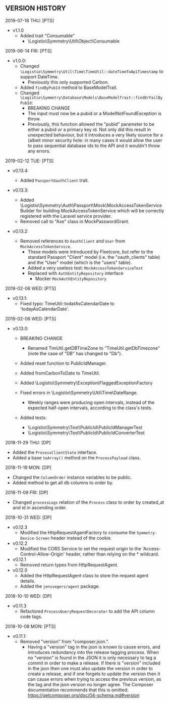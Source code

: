 VERSION HISTORY
-----


2019-07-18 THU:
[PTS]
- v1.1.0
    - Added trait "Consumable"
        - \Logistio\Symmetry\Util\Object\Consumable
        

2019-06-14 FRI:
[PTS]
- v1.0.0:
    - Changed `\Logistio\Symmetry\Util\Time\TimeUtil::dateTimeToApiTimestamp` to support DateTime.
        - Previously this only supported Carbon. 
    - Added `findByPubId` method to BaseModelTrait.
    - Changed `\Logistio\Symmetry\Database\Models\BaseModelTrait::findOrFailByPubId`:
        - BREAKING CHANGE 
        - The input must now be a pubid or a ModelNotFoundException is throw.
        - Previously, this function allowed the "pubid" parameter to be either a pubid
            _or_ a primary key id. Not only did this result in unexpected behaviour, 
            but it introduces a very likely source for a (albeit minor security hole: in many cases
            it would allow the user to pass sequential database ids to the API and it wouldn't 
            throw any errors.
            
           

2019-02-12 TUE:
[PTS]
- v0.13.4:
    - Added `PassportOauthClient` trait.
    

- v0.13.3:
    - Added \Logistio\Symmetry\Auth\Passport\Mock\MockAccessTokenServiceBuilder
         for building MockAccessTokenService which will be correctly registered
         with the Laravel service provider.
    - Removed call to "Axe" class in MockPasswordGrant.
         

- v0.13.2:
    - Removed references to `OauthClient` and `User` from `MockAccessTokenService`.
        - These models were introduced by Fleetcore, but refer to the standard 
            Passport "Client" model (i.e. the "oauth_clients" table) and 
            the "User" model (which is the "users" table).
        - Added a very useless test: `MockAccessTokenServiceTest`
        - Replaced with `AuthEntityRepository` interface
            - Mocker `MockAuthEntityRepository`
                

2019-02-06 WED:
[PTS]
- v0.13.1:
    - Fixed typo: TimeUtil::todatAsCalendarDate to  'todayAsCalendarDate'.


2019-02-06 WED:
[PTS]
- v0.13.0:
    - BREAKING CHANGE
        - Renamed TimUtil.getDBTimeZone to "TimeUtil.getDbTimezone" 
            (note the case of "DB" has changed to "Db").
            
    - Added reset function to PublicIdManager.
            
    - Added fromCarbonToDate to TimeUtil.
    
    - Added \Logistio\Symmetry\Exception\FlaggedExceptionFactory
    
    - Fixed errors in \Logistio\Symmetry\Util\Time\DateRange.
        - Weekly ranges were producing open intervals, instead of the expected
            half-open intervals, according to the class's tests.
    
    - Added tests:
        - \Logistio\Symmetry\Test\PublicId\PublicIdManagerTest
        - \Logistio\Symmetry\Test\PublicId\PublicIdConverterTest


2018-11-29 THU:
[DP]
- Added the `ProcessClientState` interface.
- Added a base `toArray()` method on the `ProcessPayload` class.

2018-11-19 MON:
[DP]
- Changed the `ColumnOrder` instance variables to be public. 
- Added method to get all db columns to order by. 

2018-11-09 FRI:
[DP]
- Changed `processLogs` relation of the `Process` class to order by created_at and id in ascending order. 

2018-10-31 WED:
[DP]
- v0.12.3
    - Modified the HttpRequestAgentFactory to consume the `Symmetry-Device-Screen` header instead of the cookie.
- v0.12.2
    - Modified the CORS Service to set the request origin to the 'Access-Control-Allow-Origin' header,
    rather than relying on the * wildcard.
- v0.12.1
    - Removed return types from HttpRequestAgent.
- v0.12.0
    - Added the HttpRequestAgent class to store the request agent details.
    - Added the `jenssegers/agent` package.

2018-10-10 WED:
[DP]
- v0.11.3
    - Refactored `ProcessQueryRequestDecorator` to add the API column code tags.


2018-10-08 MON:
[PTS]
- v0.11.1: 
    - Removed "version" from "composer.json.".
        - Having a "version" tag in the json is known to cause errors,
          and introduces redundancy into the release tagging process.
          When no "version" is found in the JSON it is only necessary to 
          tag a commit in order to make a release. If there is "version"
          included in the json then one must also update the version in order
          to create a release, and if one forgets to update the version then
          it can cause errors when trying to access the previous version,
          as the tag and the json version no longer agree.
          The Composer documentation recommends that this is omitted:
          https://getcomposer.org/doc/04-schema.md#version
          
          

           

